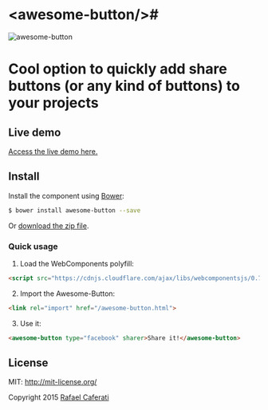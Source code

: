 # &lt;awesome-button/&gt;#

![awesome-button](http://cdn.caferati.me/images/awesome-button.png)

Cool option to quickly add share buttons (or any kind of buttons) to your projects
=======================================================================================

## Live demo

[Access the live demo here.](http://caferati.me/demo/awesome-button)

## Install

Install the component using [Bower](http://bower.io/):

```sh
$ bower install awesome-button --save
```
Or [download the zip file](https://github.com/rcaferati/awesome-button/archive/master.zip).

### Quick usage

1. Load the WebComponents polyfill:

```html
<script src="https://cdnjs.cloudflare.com/ajax/libs/webcomponentsjs/0.7.3/webcomponents.min.js"></script>
```

2. Import the Awesome-Button:

```html
<link rel="import" href="/awesome-button.html">
```

3. Use it:

```html
<awesome-button type="facebook" sharer>Share it!</awesome-button>
```

License
-------
MIT: http://mit-license.org/

Copyright 2015 [Rafael Caferati](http://caferati.me)
